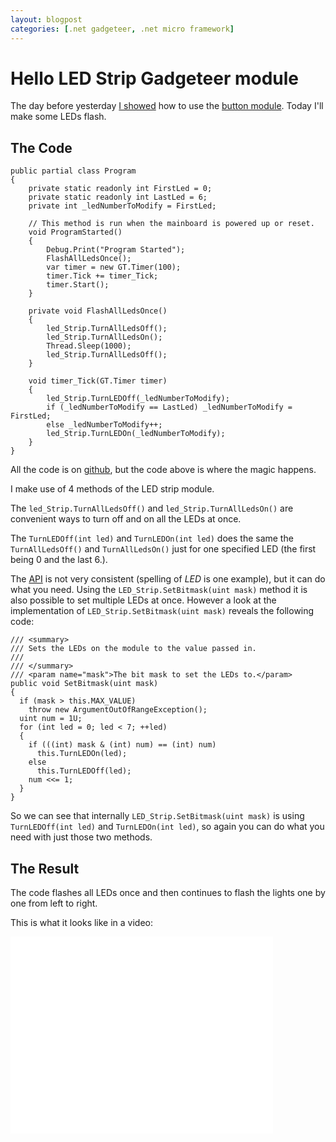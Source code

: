 ```yaml
---
layout: blogpost
categories: [.net gadgeteer, .net micro framework]
---
```

Hello LED Strip Gadgeteer module
================================

The day before yesterday [I showed](http://steenhulthin.github.io/blog/hello-gadgeteer-button-module) how to use the [button module](https://www.ghielectronics.com/catalog/product/274). Today I'll make some LEDs flash. 

The Code
--------

    public partial class Program
    {
        private static readonly int FirstLed = 0;
        private static readonly int LastLed = 6;
        private int _ledNumberToModify = FirstLed;

        // This method is run when the mainboard is powered up or reset.   
        void ProgramStarted()
        {
            Debug.Print("Program Started");
            FlashAllLedsOnce();
            var timer = new GT.Timer(100);
            timer.Tick += timer_Tick;
            timer.Start();
        }

        private void FlashAllLedsOnce()
        {
            led_Strip.TurnAllLedsOff();
            led_Strip.TurnAllLedsOn();
            Thread.Sleep(1000);
            led_Strip.TurnAllLedsOff();
        }

        void timer_Tick(GT.Timer timer)
        {
            led_Strip.TurnLEDOff(_ledNumberToModify);
            if (_ledNumberToModify == LastLed) _ledNumberToModify = FirstLed;
            else _ledNumberToModify++;
            led_Strip.TurnLEDOn(_ledNumberToModify);
        }
    }

All the code is on [github](https://github.com/steenhulthin/HelloLedStripModule), but the code above is where the magic happens. 

I make use of 4 methods of the LED strip module. 

The `led_Strip.TurnAllLedsOff()` and `led_Strip.TurnAllLedsOn()` are convenient ways to turn off and on all the LEDs at once. 

The `TurnLEDOff(int led)` and `TurnLEDOn(int led)` does the same the `TurnAllLedsOff()` and `TurnAllLedsOn()` just for one specified LED (the first being 0 and the last 6.). 

The [API](http://en.wikipedia.org/wiki/Application_programming_interface) is not very consistent (spelling of *LED* is one example), but it can do what you need. Using the `LED_Strip.SetBitmask(uint mask)` method it is also possible to set multiple LEDs at once. However a look at the implementation of `LED_Strip.SetBitmask(uint mask)` reveals the following code:

    /// <summary>
    /// Sets the LEDs on the module to the value passed in.
    /// 
    /// </summary>
    /// <param name="mask">The bit mask to set the LEDs to.</param>
    public void SetBitmask(uint mask)
    {
      if (mask > this.MAX_VALUE)
        throw new ArgumentOutOfRangeException();
      uint num = 1U;
      for (int led = 0; led < 7; ++led)
      {
        if (((int) mask & (int) num) == (int) num)
          this.TurnLEDOn(led);
        else
          this.TurnLEDOff(led);
        num <<= 1;
      }
    }

So we can see that internally `LED_Strip.SetBitmask(uint mask)` is using `TurnLEDOff(int led)` and `TurnLEDOn(int led)`, so again you can do what you need with just those two methods.

The Result
----------

The code flashes all LEDs once and then continues to flash the lights one by one from left to right. 

This is what it looks like in a video:

<iframe width="420" height="315" src="//www.youtube.com/embed/dqrdS6rsC1o" frameborder="0" allowfullscreen></iframe>

